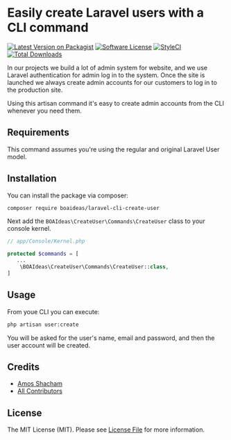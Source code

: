 # Easily create Laravel users with a CLI command
[![Latest Version on Packagist](https://img.shields.io/packagist/v/boaideas/laravel-cli-create-user.svg?style=flat-square)](https://packagist.org/packages/boaideas/laravel-cli-create-user)
[![Software License](https://img.shields.io/badge/license-MIT-brightgreen.svg?style=flat-square)](LICENSE.md)
[![StyleCI](https://styleci.io/repos/100930843/shield?branch=master)](https://styleci.io/repos/100930843)
[![Total Downloads](https://img.shields.io/packagist/dt/boaideas/laravel-cli-create-user.svg?style=flat-square)](https://packagist.org/packages/boaideas/laravel-cli-create-user)

In our projects we build a lot of admin system for website, and we use Laravel authentication for admin log in to the system. Once the site is launched we always create admin accounts for our customers to log in to the production site.

Using this artisan command it's easy to create admin accounts from the CLI whenever you need them.

## Requirements

This command assumes you're using the regular and original Laravel User model.

## Installation

You can install the package via composer:

```bash
composer require boaideas/laravel-cli-create-user
```

Next add the `BOAIdeas\CreateUser\Commands\CreateUser` class to your console kernel.

```php
// app/Console/Kernel.php

protected $commands = [
   ...
    \BOAIdeas\CreateUser\Commands\CreateUser::class,
]
```

## Usage

From youe CLI you can execute:

```bash
php artisan user:create
```

You will be asked for the user's name, email and password, and then the user account will be created.

## Credits

- [Amos Shacham](https://github.com/amosmos)
- [All Contributors](../../contributors)

## License

The MIT License (MIT). Please see [License File](LICENSE.md) for more information.
